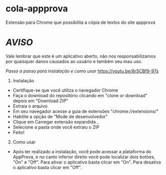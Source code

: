 # cola-appprova
Extensão para Chrome que possibilita a cópia de textos do site appprova

# *AVISO*
Vale lembrar que este é um aplicativo aberto, não nos responsabilizamos por quaisquer danos causados ao usuário e também seu mau uso.

*Passo a passo para instalação e como usar*
https://youtu.be/8rSCBf9-97s

1. Instalação
- Certifique-se que você utiliza o navegador Chrome
- Faça o download do repositório clicando em "clone or download" depois em "Download ZIP"
- Extraia o arquivo
- Em seu navegador acesse a guia de extensões "chrome://extensions/"
- Habilite a opção de "Mode de desenvolvedor"
- Clique em Carregar extensão expandida...
- Selecione a pasta onde você extraiu o ZIP
- Feito!


2. Como usar
- Após ter realizado a instalação, você pode acessar a plataforma do AppProva, 
e no canto inferior direito você pode localizar dois botões, "On" e "Off".
Para ativar o aplicativo basta clicar em "On".
Para desativa o aplicativo basta clicar em "Off".
